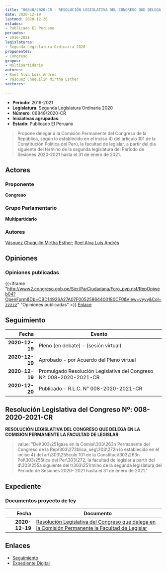 ```yaml
---
title: "06848/2020-CR - RESOLUCIÓN LEGISLATIVA DEL CONGRESO QUE DELEGA EN LA COMISIÓN PERMANENTE LA FACULTAD DE LEGISLAR"
date: 2020-12-19
lastmod: 2020-12-20
estados:
- Publicado El Peruano
periodos:
- 2016-2021
legislaturas:
- Segunda Legislatura Ordinaria 2020
proponentes:
- Congreso
grupos:
- Multipartidario
autores:
- Roel Alva Luis Andrés
- Vásquez Chuquilin Mirtha Esther
sectores:

---
```

- **Periodo**: 2016-2021
- **Legislatura**: Segunda Legislatura Ordinaria 2020
- **Número**: 06848/2020-CR
- **Iniciativas agrupadas**: 
- **Estado**: Publicado El Peruano

> Propone delegar a la Comisión Permanente del Congreso de la República, según lo establecido en el inciso 4) del artículo 101 de la Constitución Política del Perú, la facultad de legislar, a partir del día siguiente del término de la segunda legislatura del Período de Sesiones 2020-2021 hasta el 31 de enero de 2021.


## Actores

### Proponente

**Congreso**

### Grupo Parlamentario

**Multipartidario**

### Autores

[Vásquez Chuquilin Mirtha Esther](mailto:mailto:mvasquezch@congreso.gob.pe); [Roel Alva Luis Andrés](mailto:mailto:lroel@congreso.gob.pe)

## Opiniones

### Opiniones publicadas

{{<iframe "http://www2.congreso.gob.pe/Sicr/ParCiudadana/Foro_pvp.nsf/RepOpiweb04?OpenForm&Db=CBD14926A27A07F00525864400180CF0&View=yyyy&Col=zzzzz" "Opiniones publicadas" >}}
[Enlace](http://www2.congreso.gob.pe/Sicr/ParCiudadana/Foro_pvp.nsf/RepOpiweb04?OpenForm&Db=CBD14926A27A07F00525864400180CF0&View=yyyy&Col=zzzzz)


## Seguimiento

| Fecha | Evento |
|------:|--------|
| **2020-12-19** | Pleno (en debate) - (sesión virtual) |
| **2020-12-19** | Aprobado - por Acuerdo del Pleno virtual |
| **2020-12-19** | Promulgado Resolución Legislativa del Congreso Nº: 008-2020-2021-CR |
| **2020-12-20** | Publicado - R.L.C. N° 008-2020-2021-CR |

## Resolución Legislativa del Congreso Nº: 008-2020-2021-CR

**RESOLUCIÓN LEGISLATIVA DEL CONGRESO QUE DELEGA EN LA COMISIÓN PERMANENTE LA FACULTAD DE LEGISLAR**

> value: "Del\303\251gase en la Comisi\303\263n Permanente del Congreso de la Rep\303\272blica, seg\303\272n lo establecido en el inciso 4) del art\303\255culo 101 de la Constituci\303\263n Pol\303\255tica del Per\303\272, la facultad de legislar a partir del d\303\255a siguiente del t\303\251rmino de la segunda legislatura del Periodo de Sesiones 2020- 2021 hasta el 31 de enero de 2021."


## Expediente

### Documentos proyecto de ley

| Fecha | Documento |
|------:|-----------|
| **2020-12-19** | [Resolución Legislativa del Congreso que delega en la Comisión Permanente la Facultad de Legislar](https://leyes.congreso.gob.pe/Documentos/2016_2021/Proyectos_de_Ley_y_de_Resoluciones_Legislativas/PL06848-20201219.pdf) |

## Enlaces

- [Seguimiento](http://www2.congreso.gob.pe/Sicr/TraDocEstProc/CLProLey2016.nsf/f7fff46988ca05b1052578e100829cc7/0106d89b4dd269f405258644001a7dbb?OpenDocument)
- [Expediente Digital](http://www2.congreso.gob.pe/Sicr/TraDocEstProc/Expvirt_2011.nsf/visbusqptramdoc1621/06848?opendocument)

